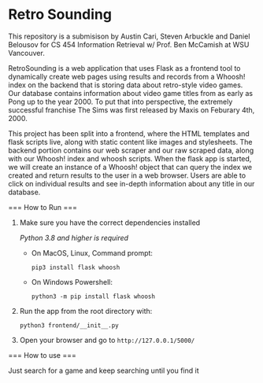 # Retro Sounding

This repository is a submisison by Austin Cari, Steven Arbuckle and Daniel Belousov for CS 454 Information Retrieval w/ Prof. Ben McCamish at WSU Vancouver.

RetroSounding is a web application that uses Flask as a frontend tool to dynamically create web pages using results and records from a Whoosh! index on the backend that is storing data about retro-style video games. Our database contains information about video game titles from as early as Pong up to the year 2000. To put that into perspective, the extremely successful franchise The Sims was first released by Maxis on Feburary 4th, 2000.

This project has been split into a frontend, where the HTML templates and flask scripts live, along with static content like images and stylesheets. The backend portion contains our web scraper and our raw scraped data, along with our Whoosh! index and whoosh scripts. When the flask app is started, we will create an instance of a Whoosh! object that can query the index we created and return results to the user in a web browser. Users are able to click on individual results and see in-depth information about any title in our database.

=== How to Run ===
1. Make sure you have the correct dependencies installed

      *Python 3.8 and higher is required*
     * On MacOS, Linux, Command prompt: 

        `pip3 install flask whoosh`

    * On Windows Powershell: 

      `python3 -m pip install flask whoosh`

2. Run the app from the root directory with: 

      `python3 frontend/__init__.py`

3. Open your browser and go to `http://127.0.0.1/5000/`

=== How to use === 

Just search for a game and keep searching until you find it

